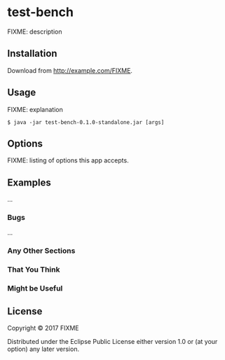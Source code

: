 # test-bench

FIXME: description

## Installation

Download from http://example.com/FIXME.

## Usage

FIXME: explanation

    $ java -jar test-bench-0.1.0-standalone.jar [args]

## Options

FIXME: listing of options this app accepts.

## Examples

...

### Bugs

...

### Any Other Sections
### That You Think
### Might be Useful

## License

Copyright © 2017 FIXME

Distributed under the Eclipse Public License either version 1.0 or (at
your option) any later version.
